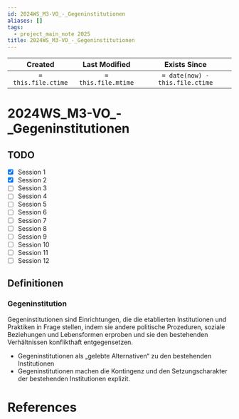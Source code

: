 ```yaml
---
id: 2024WS_M3-VO_-_Gegeninstitutionen
aliases: []
tags:
  - project_main_note 2025
title: 2024WS_M3-VO_-_Gegeninstitutionen
---
```

|     Created      |  Last Modified   |       Exists Since        |
|:----------------:|:----------------:|:----------------:|
| `= this.file.ctime` | `= this.file.mtime` | `= date(now) - this.file.ctime`|

# 2024WS_M3-VO_-_Gegeninstitutionen

## TODO
- [x] Session 1
- [x] Session 2
- [ ] Session 3
- [ ] Session 4
- [ ] Session 5
- [ ] Session 6
- [ ] Session 7
- [ ] Session 8
- [ ] Session 9
- [ ] Session 10
- [ ] Session 11
- [ ] Session 12

## Definitionen

### Gegeninstitution
Gegeninstitutionen sind Einrichtungen, die die etablierten  Institutionen und Praktiken in Frage stellen, indem sie andere  politische Prozeduren, soziale Beziehungen und  Lebensformen erproben und sie den bestehenden  Verhältnissen konflikthaft entgegensetzen. 
- Gegeninstitutionen als „gelebte Alternativen“ zu den  bestehenden Institutionen  
- Gegeninstitutionen machen die Kontingenz und den  Setzungscharakter der bestehenden Institutionen explizit.
# References
